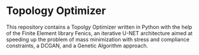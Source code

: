 # Topology Optimizer
This repository contains a Topolgy Optimizer written in Python with the help of the Finite Element library Fenics, an iterative U-NET architecture aimed at speeding up the problem of mass minimization with stress and compliance constraints, a DCGAN, and a Genetic Algorithm approach.

